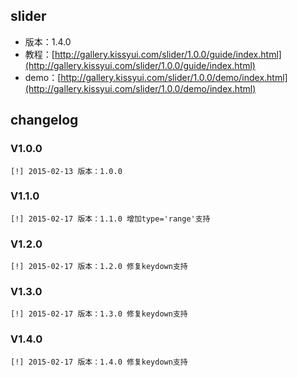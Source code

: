 ## slider

* 版本：1.4.0
* 教程：[http://gallery.kissyui.com/slider/1.0.0/guide/index.html](http://gallery.kissyui.com/slider/1.0.0/guide/index.html)
* demo：[http://gallery.kissyui.com/slider/1.0.0/demo/index.html](http://gallery.kissyui.com/slider/1.0.0/demo/index.html)

## changelog

### V1.0.0
    [!] 2015-02-13 版本：1.0.0

### V1.1.0
    [!] 2015-02-17 版本：1.1.0 增加type='range'支持
    
### V1.2.0
    [!] 2015-02-17 版本：1.2.0 修复keydown支持
    
### V1.3.0
    [!] 2015-02-17 版本：1.3.0 修复keydown支持

### V1.4.0
    [!] 2015-02-17 版本：1.4.0 修复keydown支持